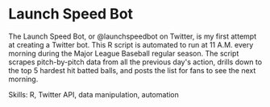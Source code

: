 # Launch Speed Bot
The Launch Speed Bot, or @launchspeedbot on Twitter, is my first attempt at creating a Twitter bot. This R script is automated to run at 11 A.M. every morning during the Major League Baseball regular season. The script scrapes pitch-by-pitch data from all the previous day's action, drills down to the top 5 hardest hit batted balls, and posts the list for fans to see the next morning. 

Skills: R, Twitter API, data manipulation, automation
